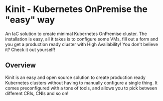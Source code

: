 # Kinit - Kubernetes OnPremise the "easy" way
An IaC solution to create minimal Kubernetes OnPremise cluster. The installation is easy, all it takes is to configure some VMs, fill out a form and you get a production ready cluster with High Availability! You don't believe it? Check it out yourself!

## Overview

Kinit is an easy and open source solution to create production ready Kubernetes clusters without having to manually configure a single thing. It comes preconfigured with a tons of tools, and allows you to pick between different CRIs, CNIs and so on!
